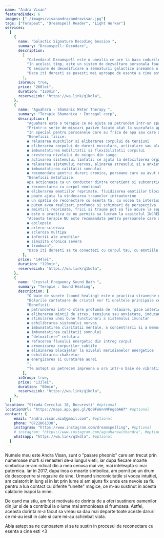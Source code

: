 ```yaml
---
name: "Andra Visan"
featuredIndex: 6
images: ["./images/visanandra/andravisan.jpg"]
tags: ["Terapeut", "Dreamspell Reader", "Light Worker"]
services:
  [
    {
      name: "Galactic Signature Decoding Session ",
      summary: "Dreamspell: Decodare",
      description:
        [
          "Calendarul Dreamspell este o unealta ce are la baza codurile strevechi ale calendarului mayas, un sistem armonios si fractalic de percepere a timpului care ne poate ajuta sa revenim mai aproape de ciclurile naturii, ciclurile cosmosului si ciclurile propriei noastre fiinte. Mayasii au fot un popor absolut fascinant, a caror intelegere si cunoastere profunda ciclurilor galactice ii uluieste pana si astazi pe cercetatori. Calendarul lor nu era aliniat doar la ciclurile lunare si solare, ci la insasi ciclurile galaxiei si miscarea pe care sistemul nostru solar o are prin Calea Lactee.",
          "In acelasi timp, este un sistem de dezvoltare personala foarte profund si plin de intelepciune, care ne permite sa ne cufundam adanc in fiinta noastra si sa descoperim resursele, darurile si lumina ce se afla in noi. Insa, ne ofera o poarta si spre a intelege mai bine provocarile si umbrele ce colcaie in adancul nostru, sustinandu-ne in procesul de integrare a acestor umbre. ",
          "O sesiune de decodificare a semnaturii galactice inseamna o interpretarea a amprentei noastre energetice. In acest sistem, exista 260 de amprente energetice diferite, care se schimba in fiecare zi. Astfel, energia ce vibra la nivel planetar cand ne-am nascut reprezinta aceasta semnatura galactica. Prin aceasta decodificare putem primi o adevarata bogatie de informatii care ne ajuta sa ne reamintim cine suntem, care este scopul nostru aici si care este misiunea Sufletului nostru.",
          "Daca iti doresti sa pasesti mai aproape de esenta a cine esti, te astept sa exploram impreuna codurile semnaturii tale galactice.",
        ],
      isGroup: true,
      price: "260lei",
      duration: "120min",
      reserveLink: "https://wa.link/q1kdla",
    },
    {
      name: "Aguahara - Shamanic Water Therapy ",
      summary: "Terapie Shamanica : Întregul corp",
      description: [
          "Aguahara este o terapie ce ne ajuta sa patrundem intr-un spatiu dincolo de cuvinte, dincolo de mintea rationala, un spatiu de liniste interioara unde avem ragazul sa ne reconectam cu corpul nostru emotional si sa fluidizam orice emotii stagnante, reprimate sau blocate. Este o practica ce ne ajuta sa ne reconectam cu elementul apei – simbol al vietii, purificarii si vindecarii, astfel invatandu-ne cum sa devenim mai fluizi, mai adaptabili si capabili sa ne lasam purtati de curentul vietii.",
          "Printr-o serie de miscari pasive facute atat la suprafata apei, cat si sub apa, corpul si mintea se cufunda intr-o stare profunda de relaxare, si astfel putem deveni mult mai constienti de orice se afla in interiorul nostru in acel moment. Folosind apa drept vehicul al acestei calatorii interioare, toate proprietatile fizice si subtile ale acestui element ne ajuta sa ne armonizam corpul fizic cu corpurile subtile: emotional, mental, energetic. Aceasta terapie lucreaza in profunzime, atat in plan fizic cat si energetic",
          "In special pentru persoanele care au frica de apa sau care au experimentat traume cu apa, aguahara poate oferi un spatiu safe ca aceste persoane sa poata reconcilia relatia lor cu acest element vital vietii. Nu este nevoie sa stii sa inoti pentru a putea primi o sesiune!",
          "Beneficii fizice:
          ● relaxarea muschilor si eliberarea corpului de tensiuni
          ● eliberarea corpului de dureri musculare, articulare sau ale coloanei vertebrale
          ● imbunatatirea mobilitatii si flexibilitatii corpului
          ● cresterea nivelului de oxigen din sange
          ● activarea sistemului limfatic ce ajuta la detoxifierea organismului
          ● relaxarea sistemului nervos, alinarea stresului si a anxietatii
          ● imbunatatirea calitatii somnului
          ● recomendata pentru: dureri cronice, persoane care au avut un atac cerebral, Parkinson, artrita, accidentari la nivelul coloanei, persoane care fac tratamente cu radiatii pentru cancer (datorita proprietatilor detoxifiante)",
          "Beneficii metafizice:
          Apa actioneaza ca un conductor dintre constient si subconstient, permitandu-ne sa ascultam ce se intampla in adancul fiintei noastre. Astfel, cateva dintre proprietatile subtile ale acestei terapii sunt:
          ● reconectarea cu corpul emotional
          ● eliberarea emotiilor reprimate, fluidizarea emotiilor blocate si stagnante
          ● poate ajuta la vindecarea traumelor intrauterine
          ● un spatiu de reconectare cu esenta ta, cu vocea ta interioara
          ● putem avea realizari profunde si schimbari de perspectiva
          ● amintiri reprimate, frici si traume pot sa fie aduse la suprafata pentru a putea fi intelese si integrate intr-un spatiu safe
          ● este o practica ce ne permita sa lucram la capitolul INCREDERE intr-o alta persoana",
          "Aceasta terapie NU este recomandata pentru persoanele care au urmatoarele afectiuni:
          ● epilepsie
          ● artero-scleroza
          ● scleroza multipa
          ● infectii ale urechilor
          ● sinuzita cronica severa
          ● tromboza",
          "Daca iti doresti sa te conectezi cu corpul tau, cu emotiile tale si cu elementul apei intr-un mod in care sigur nu ai mai facut-o pana acum, te astept sa exploram impreuna!",
        ],
      price: "144lei",
      duration: "120min",
      reserveLink: "https://wa.link/q1kdla",
    },
    {
      name: "Crystal Frequency Sound Bath ",
      summary: "Terapie : Sound Healing",
      description: [
          "O baie de sunete (sound healing) este o practica straveche utilizata de multe culturi antice din Asia, Africa si Europa. Conform legilor fizicii, totul in acest Univers vibreaza cu propria sa frecventa, inclusiv fiintele umane. O baie de sunete se bazeaza pe ideea ca orice delegrari sau afectiuni ale corpului vin ca urmare a unui dezechilibru a frecventei ce o intrupam. Lucrand cu diferite frecvente de sunet, in timpul unei sesiuni de Sound Healing corpul poate rezona din nou la o frecventa armonioasa.",
          "Bolurile cantatoare de cristal vor fi uneltele principale ce vor fi folosite in timpul unei sesiuni. Cuartul, din care aceste boluri sunt facute, este un cristal cunoscut drept un amplificator puternic de energie, cu numeroase proprietati benefice. Asta inseamna ca bolurile de cuart pot amplifica starea de meditatie in care ne cufunda sunetul lor, ajutandu-ne sa intram intr-o stare alpha sau theta. In aceste stari se induce o relaxare profunda, activand mecanismele de auto-vindecare are corpului nostru si conectandu-ne cu mintea subconstienta. ",
          "Beneficii:
          ● patrunderea intr-o stare profunda de relaxare, pace interioara si receptivitate
          ● eliberarea mintii de stres, tensiune sau anxietate, inducand o stare profund meditativa
          ● stimularea unei bune functionari a sistemului imunitar
          ● echilibrarea sistemului nervos
          ● imbunatatirea claritatii mentale, a concentrarii si a memoriei
          ● imbunatatirea calitatii somnului
          ● “detoxifiere” celulara
          ● refacerea fluxului energetic din intreg corpul
          ● armonizarea corpurilor subtile
          ● eliminarea blocajelor la nivelul meridianelor energetice
          ● echilibrarea chakrelor
          ● energizarea si curatarea aurei
          ",
          "Te astept sa petrecem impreuna o ora intr-o baie de vibratii si sunete parca desprinse din dimensiunile cerurilor, la sfarsitul careia iti garantez ca te vei simti relaxat/a si revigorata!",
        ],
      isGroup: true,
      price: "133lei",
      duration: "60min",
      reserveLink: "https://wa.link/q1kdla",
    },
  ]
location: "Strada Cercului 18, Bucuresti" #optional
locationUrl: "https://maps.app.goo.gl/Qo9Fo6nnMFngebAW7" #optional
contact: {
    email: "andra.visan.miu@gmail.com", #optional
    phone: "0721861338",
    instagram: "https://www.instagram.com/dreamspelling", #optional
    # instagram: "https://www.instagram.com/aguaharawithandra", #optional
    whatsapp: "https://wa.link/q1kdla", #optional
  }
---
```


Numele meu este Andra Visan, sunt o "pasare pheonix" care am trecut prin numeroase morti si renasteri de-a lungul vietii, iar dupa fiecare moarte simbolica m-am ridicat din a mea cenusa mai vie, mai inteleapta si mai puternica. Iar in 2017, dupa inca o moarte simbolica, am pornit pe un drum de descoperire si regasire de sine. Urmand sincronicitatile si vocea intuitiei, am calatorit in lung si in lat prin lume si am ajuns fix unde era nevoie sa fiu pentru a lua contact cu diferite "unelte" magice, ce m-au sustinut in acesta calatorie inapoi la mine.

De cand ma stiu, am fost motivata de dorinta de a oferi sustinere oamenilor din jur si de a contribui la o lume mai armonioasa si frumoasa. Astfel, aceasta dorinta m-a facut sa vreau sa dau mai departe toate aceste daruri ce mi-au iesit in cale si care mi-au schimbat viata.

Abia astept sa ne cunoastem si sa te sustin in procesul de reconectare cu esenta a cine esti <3
